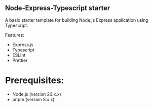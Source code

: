 ## Node-Express-Typescript starter

A basic starter template for building Node.js Express application using Typescript.

Features:

- Express.js
- Typescript
- ESLint
- Prettier

# Prerequisites:

- Node.js (version 20.x.x)
- pnpm (version 8.x.x)
